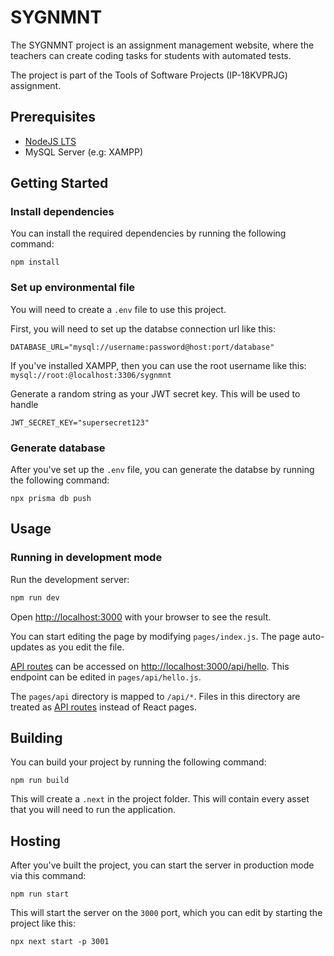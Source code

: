 # SYGNMNT

The SYGNMNT project is an assignment management website, where the teachers can create coding tasks for students with automated tests.

The project is part of the Tools of Software Projects (IP-18KVPRJG) assignment.

## Prerequisites
- [NodeJS LTS](https://nodejs.org/en/)
- MySQL Server (e.g: XAMPP)

## Getting Started
### Install dependencies
You can install the required dependencies by running the following command:
```
npm install
```

### Set up environmental file
You will need to create a `.env` file to use this project.

First, you will need to set up the databse connection url like this:
```dotenv
DATABASE_URL="mysql://username:password@host:port/database"
```

If you've installed XAMPP, then you can use the root username like this: `mysql://root:@localhost:3306/sygnmnt`

Generate a random string as your JWT secret key. This will be used to handle 
```dotenv
JWT_SECRET_KEY="supersecret123"
```

### Generate database
After you've set up the `.env` file, you can generate the databse by running the following command:
```
npx prisma db push
```

## Usage
### Running in development mode
Run the development server:
```bash
npm run dev
```

Open [http://localhost:3000](http://localhost:3000) with your browser to see the result.

You can start editing the page by modifying `pages/index.js`. The page auto-updates as you edit the file.

[API routes](https://nextjs.org/docs/api-routes/introduction) can be accessed on [http://localhost:3000/api/hello](http://localhost:3000/api/hello). This endpoint can be edited in `pages/api/hello.js`.

The `pages/api` directory is mapped to `/api/*`. Files in this directory are treated as [API routes](https://nextjs.org/docs/api-routes/introduction) instead of React pages.

## Building
You can build your project by running the following command:
```
npm run build
```

This will create a `.next` in the project folder. This will contain every asset that you will need to run the application.

## Hosting
After you've built the project, you can start the server in production mode via this command:
```
npm run start
```

This will start the server on the `3000` port, which you can edit by starting the project like this:

```
npx next start -p 3001
```